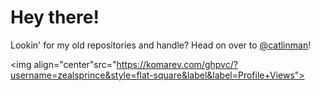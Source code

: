 # Hey there! #

Lookin' for my old repositories and handle? Head on over to [@catlinman](https://github.com/catlinman)!

<img align="center"src="https://komarev.com/ghpvc/?username=zealsprince&style=flat-square&label&label=Profile+Views">
